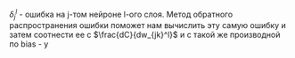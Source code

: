 $\delta_j^l$ - ошибка на j-том нейроне l-ого слоя. 
Метод обратного распространения ошибки поможет нам вычислить эту самую ошибку и затем соотнести ее с $\frac{dC}{dw_{jk}^l}$ и с такой же производной по bias - у



